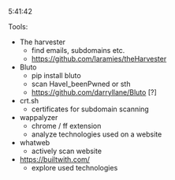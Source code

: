 5:41:42

Tools:
* The harvester 
    * find emails, subdomains etc. 
    * https://github.com/laramies/theHarvester
* Bluto
    * pip install bluto
    * scan HaveI_beenPwned or sth 
    * https://github.com/darryllane/Bluto [?]
* crt.sh 
    * certificates for subdomain scanning
* wappalyzer 
    * chrome / ff extension 
    * analyze technologies used on a website
* whatweb 
    * actively scan website
* https://builtwith.com/ 
    * explore used technologies 